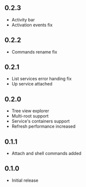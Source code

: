 ## 0.2.3

- Activity bar
- Activation events fix

## 0.2.2

- Commands rename fix

## 0.2.1

- List services error handing fix
- Up service attached

## 0.2.0

- Tree view explorer
- Multi-root support
- Service's containers support
- Refresh performance increased

## 0.1.1

- Attach and shell commands added

## 0.1.0
- Initial release